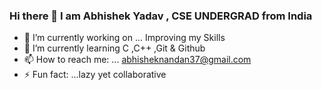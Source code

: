### Hi there 👋 I am Abhishek Yadav , CSE UNDERGRAD from India

- 🔭 I’m currently working on ... Improving my Skills
- 🌱 I’m currently learning C ,C++ ,Git & Github
- 📫 How to reach me: ...  abhisheknandan37@gmail.com
- ⚡ Fun fact: ...lazy yet collaborative
